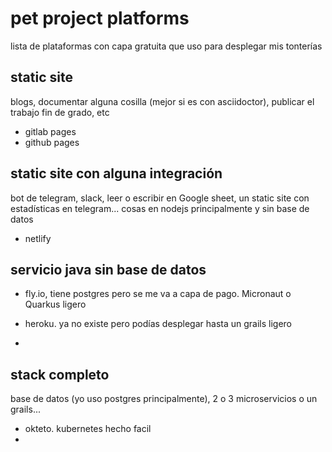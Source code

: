 # pet project platforms

lista de plataformas con capa gratuita que uso para desplegar mis tonterías

## static site

blogs, documentar alguna cosilla (mejor si es con asciidoctor), publicar el trabajo fin de grado, etc

- gitlab pages
- github pages

## static site con alguna integración 

bot de telegram, slack, leer o escribir en Google sheet, un static site con estadísticas en telegram...
cosas en nodejs principalmente y sin base de datos

- netlify

## servicio java sin base de datos

- fly.io, tiene postgres pero se me va a capa de pago. Micronaut o Quarkus ligero

- heroku. ya no existe pero podías desplegar hasta un grails ligero

- 

## stack completo

base de datos (yo uso postgres principalmente), 2 o 3 microservicios o un grails...

- okteto. kubernetes hecho facil
- 
